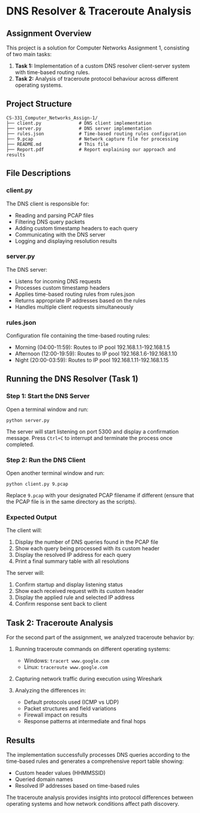 # DNS Resolver & Traceroute Analysis

## Assignment Overview
This project is a solution for Computer Networks Assignment 1, consisting of two main tasks:
1. **Task 1:** Implementation of a custom DNS resolver client-server system with time-based routing rules.
2. **Task 2:** Analysis of traceroute protocol behaviour across different operating systems.

## Project Structure
```
CS-331_Computer_Networks_Assign-1/
├── client.py              # DNS client implementation
├── server.py              # DNS server implementation
├── rules.json             # Time-based routing rules configuration
├── 9.pcap                 # Network capture file for processing
├── README.md              # This file
├── Report.pdf             # Report explaining our approach and results
```

## File Descriptions

### client.py
The DNS client is responsible for:
- Reading and parsing PCAP files
- Filtering DNS query packets
- Adding custom timestamp headers to each query
- Communicating with the DNS server
- Logging and displaying resolution results

### server.py
The DNS server:
- Listens for incoming DNS requests
- Processes custom timestamp headers
- Applies time-based routing rules from rules.json
- Returns appropriate IP addresses based on the rules
- Handles multiple client requests simultaneously

### rules.json
Configuration file containing the time-based routing rules:
- Morning (04:00-11:59): Routes to IP pool 192.168.1.1-192.168.1.5
- Afternoon (12:00-19:59): Routes to IP pool 192.168.1.6-192.168.1.10  
- Night (20:00-03:59): Routes to IP pool 192.168.1.11-192.168.1.15

## Running the DNS Resolver (Task 1)

### Step 1: Start the DNS Server
Open a terminal window and run:
```
python server.py
```
The server will start listening on port 5300 and display a confirmation message. Press `Ctrl+C` to interrupt and terminate the process once completed.

### Step 2: Run the DNS Client
Open another terminal window and run:
```
python client.py 9.pcap
```
Replace `9.pcap` with your designated PCAP filename if different (ensure that the PCAP file is in the same directory as the scripts).

### Expected Output
The client will:
1. Display the number of DNS queries found in the PCAP file
2. Show each query being processed with its custom header
3. Display the resolved IP address for each query
4. Print a final summary table with all resolutions

The server will:
1. Confirm startup and display listening status
2. Show each received request with its custom header
3. Display the applied rule and selected IP address
4. Confirm response sent back to client

## Task 2: Traceroute Analysis
For the second part of the assignment, we analyzed traceroute behavior by:

1. Running traceroute commands on different operating systems:
   - Windows: `tracert www.google.com`
   - Linux: `traceroute www.google.com`

2. Capturing network traffic during execution using Wireshark

3. Analyzing the differences in:
   - Default protocols used (ICMP vs UDP)
   - Packet structures and field variations
   - Firewall impact on results
   - Response patterns at intermediate and final hops

## Results
The implementation successfully processes DNS queries according to the time-based rules and generates a comprehensive report table showing:
- Custom header values (HHMMSSID)
- Queried domain names
- Resolved IP addresses based on time-based rules

The traceroute analysis provides insights into protocol differences between operating systems and how network conditions affect path discovery.
